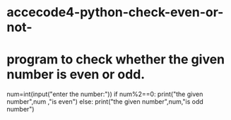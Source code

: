 # accecode4-python-check-even-or-not-
# program to check whether the given number is even or odd.

num=int(input("enter the number:"))
if num%2==0:
    print("the given number",num ,"is even")
else:
    print("the given number",num,"is odd number")
